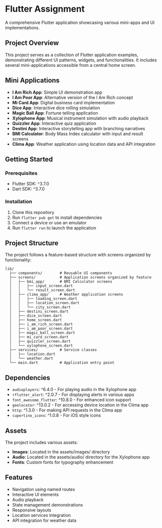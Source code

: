 # Flutter Assignment

A comprehensive Flutter application showcasing various mini-apps and UI implementations.

## Project Overview

This project serves as a collection of Flutter application examples, demonstrating different UI patterns, widgets, and functionalities. It includes several mini-applications accessible from a central home screen.

## Mini Applications

- **I Am Rich App**: Simple UI demonstration app
- **I Am Poor App**: Alternative version of the I Am Rich concept
- **Mi Card App**: Digital business card implementation
- **Dice App**: Interactive dice rolling simulation
- **Magic Ball App**: Fortune telling application
- **Xylophone App**: Musical instrument simulation with audio playback
- **Quizzler App**: Interactive quiz application
- **Destini App**: Interactive storytelling app with branching narratives
- **BMI Calculator**: Body Mass Index calculator with input and result screens
- **Clima App**: Weather application using location data and API integration

## Getting Started

### Prerequisites

- Flutter SDK: ^3.7.0
- Dart SDK: ^3.7.0

### Installation

1. Clone this repository
2. Run `flutter pub get` to install dependencies
3. Connect a device or use an emulator
4. Run `flutter run` to launch the application

## Project Structure

The project follows a feature-based structure with screens organized by functionality:

```plaintext
lib/
  ├── components/        # Reusable UI components
  ├── screens/           # Application screens organized by feature
  │   ├── bmi_app/       # BMI Calculator screens
  │   │   ├── input_screen.dart
  │   │   └── result_screen.dart
  │   ├── clima_app/     # Weather application screens
  │   │   ├── loading_screen.dart
  │   │   ├── location_screen.dart
  │   │   └── city_screen.dart
  │   ├── destini_screen.dart
  │   ├── dice_screen.dart
  │   ├── home_screen.dart
  │   ├── i_am_rich_screen.dart
  │   ├── i_am_poor_screen.dart
  │   ├── magic_ball_screen.dart
  │   ├── mi_card_screen.dart
  │   ├── quizzler_screen.dart
  │   └── xylophone_screen.dart
  ├── services/          # Service classes
  │   ├── location.dart
  │   └── weather.dart
  └── main.dart          # Application entry point
```

## Dependencies

- `audioplayers`: ^6.4.0 - For playing audio in the Xylophone app
- `rflutter_alert`: ^2.0.7 - For displaying alerts in various apps
- `font_awesome_flutter`: ^10.8.0 - For enhanced icon support
- `geolocator`: ^13.0.2 - For accessing device location in the Clima app
- `http`: ^1.3.0 - For making API requests in the Clima app
- `cupertino_icons`: ^1.0.8 - For iOS style icons

## Assets

The project includes various assets:

- **Images**: Located in the assets/images/ directory
- **Audio**: Located in the assets/audio/ directory for the Xylophone app
- **Fonts**: Custom fonts for typography enhancement

## Features

- Navigation using named routes
- Interactive UI elements
- Audio playback
- State management demonstrations
- Responsive layouts
- Location services integration
- API integration for weather data
